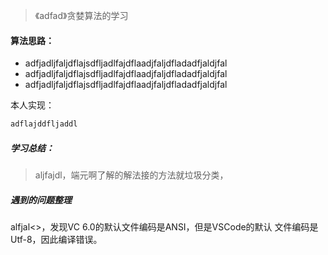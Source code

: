 >《adfad》贪婪算法的学习

#### 算法思路：
 - adfjadljfaljdflajsdfljadlfajdflaadjfaljdfladadfjaldjfal
 - adfjadljfaljdflajsdfljadlfajdflaadjfaljdfladadfjaldjfal
 - adfjadljfaljdflajsdfljadlfajdflaadjfaljdfladadfjaldjfal

本人实现：
```c
adflajddfljaddl
```

##### 学习总结：
>aljfajdl，端元啊了解的解法接的方法就垃圾分类，


##### 遇到的问题整理
alfjal<>，发现VC 6.0的默认文件编码是ANSI，但是VSCode的默认 文件编码是Utf-8，因此编译错误。